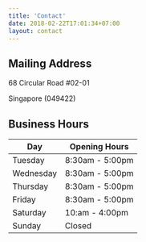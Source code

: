 ```yaml
---
title: 'Contact'
date: 2018-02-22T17:01:34+07:00
layout: contact
---
```


## Mailing Address

68 Circular Road #02-01

Singapore (049422)

## Business Hours 

| Day       | Opening Hours   |
| --------- | --------------- |
| Tuesday   | 8:30am - 5:00pm |
| Wednesday | 8:30am - 5:00pm |
| Thursday  | 8:30am - 5:00pm |
| Friday    | 8:30am - 5:00pm |
| Saturday  | 10:am - 4:00pm  |
| Sunday    | Closed          |
